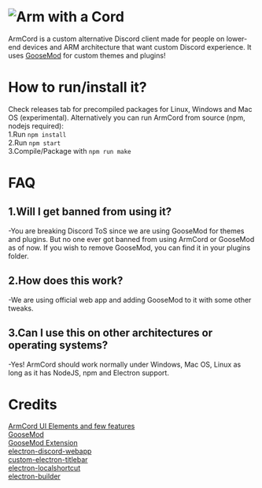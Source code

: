 
# ![Arm with a Cord](https://raw.githubusercontent.com/kckarnige/armcord/main/arm-with-a-cord.svg)
ArmCord is a custom alternative Discord client made for people on lower-end devices and ARM architecture that want custom Discord experience. It uses [GooseMod](https://goosemod.com) for custom themes and plugins!

# How to run/install it?
Check releases tab for precompiled packages for Linux, Windows and Mac OS (experimental).
Alternatively you can run ArmCord from source (npm, nodejs required):  
1.Run `npm install`   
2.Run `npm start`  
3.Compile/Package with `npm run make`    


# FAQ
## 1.Will I get banned from using it?   

 -You are breaking Discord ToS since we are using GooseMod for themes and plugins. But no one ever got banned from using ArmCord or GooseMod as of now. If you wish to remove GooseMod, you can find it in your plugins folder. 
## 2.How does this work?   

 -We are using official web app and adding GooseMod to it with some other tweaks.   
## 3.Can I use this on other architectures or operating systems?

 -Yes! ArmCord should work normally under Windows, Mac OS, Linux as long as it has NodeJS, npm and Electron support.   


# Credits
[ArmCord UI Elements and few features](https://github.com/kckarnige)   
[GooseMod](https://github.com/GooseMod/GooseMod)   
[GooseMod Extension](https://github.com/GooseMod/extension)    
[electron-discord-webapp](https://github.com/SpacingBat3/electron-discord-webapp)    
[custom-electron-titlebar](https://github.com/AlexTorresSk/custom-electron-titlebar)    
[electron-localshortcut](https://github.com/parro-it/electron-localshortcut)    
[electron-builder](https://electron.build)    
